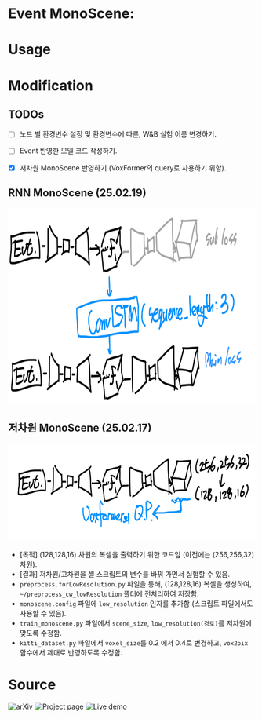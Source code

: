 # Event MonoScene: 
# Usage



# Modification
## TODOs
- [ ] 노드 별 환경변수 설정 및 환경변수에 따른, W&B 실험 이름 변경하기.
- [ ] Event 반영한 모델 코드 작성하기.
- [x] 저차원 MonoScene 반영하기 (VoxFormer의 query로 사용하기 위함).


## RNN MonoScene (25.02.19)
<img src="/src/update_ConvLSTM.jpeg" width="800" height="400">




## 저차원 MonoScene (25.02.17)
<img src="/src/update_lowResolution.jpeg" width="800" height="200">

- [목적] (128,128,16) 차원의 복셀을 출력하기 위한 코드임 (이전에는 (256,256,32) 차원).
- [결과] 저차원/고차원을 셸 스크립트의 변수를 바꿔 가면서 실험할 수 있음.
- `preprocess.forLowResolution.py` 파일을 통해, (128,128,16) 복셀을 생성하여, `~/preprocess_cw_lowResolution` 폴더에 전처리하여 저장함.
- `monoscene.config` 파일에 `low_resolution` 인자를 추가함 (스크립트 파일에서도 사용할 수 있음).
- `train_monoscene.py` 파일에서 `scene_size`, `low_resolution(경로)`를 저차원에 맞도록 수정함.
- `kitti_dataset.py` 파일에서 `voxel_size`를 0.2 에서 0.4로 변경하고, `vox2pix` 함수에서 제대로 반영하도록 수정함.











# Source
[![arXiv](https://img.shields.io/badge/arXiv%20%2B%20supp-2112.00726-purple)](https://arxiv.org/abs/2112.00726) 
[![Project page](https://img.shields.io/badge/Project%20Page-MonoScene-red)](https://cv-rits.github.io/MonoScene/)
[![Live demo](https://img.shields.io/badge/Live%20demo-Hugging%20Face-yellow)](https://huggingface.co/spaces/CVPR/MonoScene)
